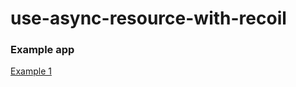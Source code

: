 # use-async-resource-with-recoil

### Example app

 [Example 1](https://stackblitz.com/edit/react-egkuwl?file=src/recoilAtoms.js/) 
